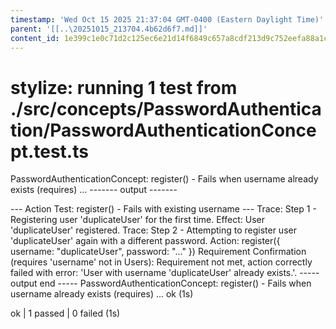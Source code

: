 ```yaml
---
timestamp: 'Wed Oct 15 2025 21:37:04 GMT-0400 (Eastern Daylight Time)'
parent: '[[..\20251015_213704.4b62d6f7.md]]'
content_id: 1e399c1e0c71d2c125ec6e21d14f6849c657a8cdf213d9c752eefa88a1c5098a
---
```


# stylize: running 1 test from ./src/concepts/PasswordAuthentication/PasswordAuthenticationConcept.test.ts

PasswordAuthenticationConcept: register() - Fails when username already exists (requires) ...
\------- output -------

\--- Action Test: register() - Fails with existing username ---
Trace: Step 1 - Registering user 'duplicateUser' for the first time.
Effect: User 'duplicateUser' registered.
Trace: Step 2 - Attempting to register user 'duplicateUser' again with a different password.
Action: register({ username: "duplicateUser", password: "..." })
Requirement Confirmation (requires 'username' not in Users): Requirement not met, action correctly failed with error: 'User with username 'duplicateUser' already exists.'.
\----- output end -----
PasswordAuthenticationConcept: register() - Fails when username already exists (requires) ... ok (1s)

ok | 1 passed | 0 failed (1s)
